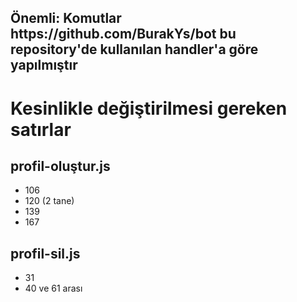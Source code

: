 <h2>Önemli: Komutlar https://github.com/BurakYs/bot bu repository'de kullanılan handler'a göre yapılmıştır</h2>

<h1>Kesinlikle değiştirilmesi gereken satırlar</h1>
<h2>profil-oluştur.js</h2>
<ul>
<li>106</li>
<li>120 (2 tane)</li>
<li>139</li>
<li138 ve 159 arası</li>
<li>167</li>
</ul>
<h2>profil-sil.js</h2>
<ul>
<li>31</li>
<li>40 ve 61 arası</li>
</ul>
